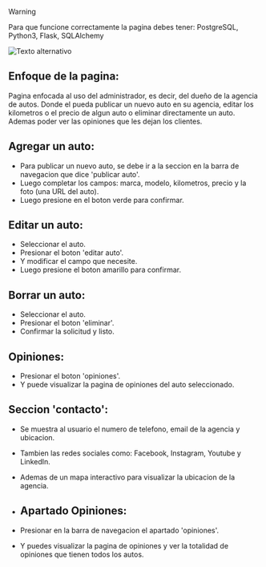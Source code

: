 >[!WARNING]
>Para que funcione correctamente la pagina debes tener: PostgreSQL, Python3, Flask, SQLAlchemy

![Texto alternativo](https://i.postimg.cc/pXR5GcvD/Preview-3-removebg-preview.png)

## Enfoque de la pagina:

Pagina enfocada al uso del administrador, es decir, del dueño de la agencia de autos. Donde el pueda publicar un nuevo auto en su agencia, editar los kilometros o el precio de algun auto o eliminar directamente un auto. Ademas poder ver las opiniones que les dejan los clientes.

## Agregar un auto:

- Para publicar un nuevo auto, se debe ir a la seccion en la barra de navegacion que dice 'publicar auto'.
- Luego completar los campos: marca, modelo, kilometros, precio y la foto (una URL del auto).
- Luego presione en el boton verde para confirmar.

## Editar un auto:

- Seleccionar el auto.
- Presionar el boton 'editar auto'.
- Y modificar el campo que necesite.
- Luego presione el boton amarillo para confirmar.

## Borrar un auto:

- Seleccionar el auto.
- Presionar el boton 'eliminar'.
- Confirmar la solicitud y listo.

## Opiniones:

- Presionar el boton 'opiniones'.
- Y puede visualizar la pagina de opiniones del auto seleccionado.

## Seccion 'contacto':

- Se muestra al usuario el numero de telefono, email de la agencia y ubicacion.
- Tambien las redes sociales como: Facebook, Instagram, Youtube y LinkedIn.
- Ademas de un mapa interactivo para visualizar la ubicacion de la agencia.

- ## Apartado Opiniones:

- Presionar en la barra de navegacion el apartado 'opiniones'.
- Y puedes visualizar la pagina de opiniones y ver la totalidad de opiniones que tienen todos los autos.
